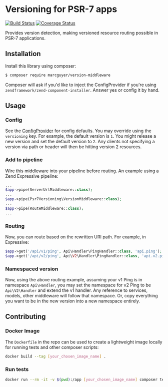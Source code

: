 # Versioning for PSR-7 apps

[![Build Status](https://secure.travis-ci.org/marcguyer/version-middleware.svg?branch=master)](https://secure.travis-ci.org/marcguyer/version-middleware)
[![Coverage Status](https://coveralls.io/repos/github/marcguyer/version-middleware/badge.svg?branch=master)](https://coveralls.io/github/marcguyer/version-middleware?branch=master)

Provides version detection, making versioned resource routing possible in PSR-7 applications.

## Installation

Install this library using composer:

```bash
$ composer require marcguyer/version-middleware
```

Composer will ask if you'd like to inject the ConfigProvider if you're using `zendframework/zend-component-installer`. Answer yes or config it by hand.

## Usage

### Config

See the [ConfigProvider](src/ConfigProvider.php) for config defaults. You may override using the `versioning` key. For example, the default version is `1`. You might release a new version and set the default version to `2`. Any clients not specifying a version via path or header will then be hitting version 2 resources.

### Add to pipeline

Wire this middleware into your pipeline before routing. An example using a Zend Expressive pipeline:

```php
...
$app->pipe(ServerUrlMiddleware::class);
...
$app->pipe(Psr7Versioning\VersionMiddleware::class);
...
$app->pipe(RouteMiddleware::class);
...
```

### Routing

Now, you can route based on the rewritten URI path. For example, in Expressive:

```php
$app->get('/api/v1/ping', Api\Handler\PingHandler::class, 'api.ping');
$app->get('/api/v2/ping', Api\V2\Handler\PingHandler::class, 'api.v2.ping');
```

### Namespaced version

Now, using the above routing example, assuming your v1 Ping is in namespace `Api\Handler`, you may set the namespace for v2 Ping to be `Api\V2\Handler` and extend the v1 handler. Any reference to services, models, other middleware will follow that namespace. Or, copy everything you want to be in the new version into a new namespace entirely.

## Contributing

### Docker Image

The `Dockerfile` in the repo can be used to create a lightweight image locally for running tests and other composer scripts:

```sh
docker build --tag [your_chosen_image_name] .
```

### Run tests

```sh
docker run --rm -it -v $(pwd):/app [your_chosen_image_name] composer test
```
